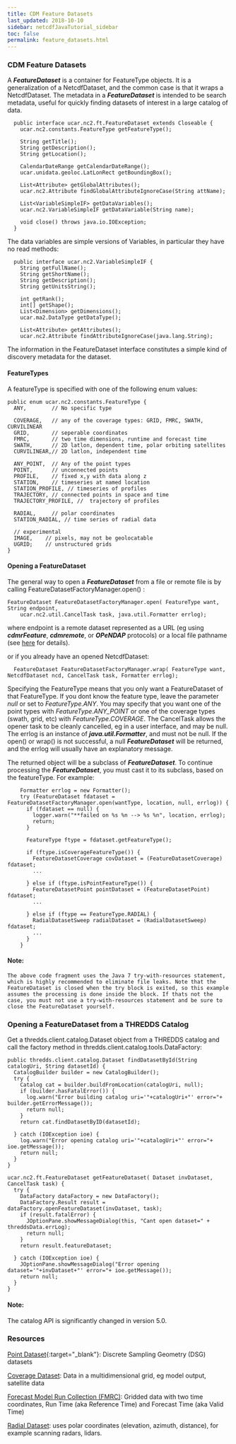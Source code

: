 ```yaml
---
title: CDM Feature Datasets
last_updated: 2018-10-10
sidebar: netcdfJavaTutorial_sidebar
toc: false
permalink: feature_datasets.html
---
```

### CDM Feature Datasets

A <b>_FeatureDataset_</b> is a container for FeatureType objects. It is a generalization of a NetcdfDataset, and the common case is that it wraps a NetcdfDataset. The metadata in a <b>_FeatureDataset_</b> is intended to be search metadata, useful for quickly finding datasets of interest in a large catalog of data.

~~~
  public interface ucar.nc2.ft.FeatureDataset extends Closeable {
    ucar.nc2.constants.FeatureType getFeatureType();

    String getTitle();
    String getDescription();
    String getLocation();

    CalendarDateRange getCalendarDateRange();
    ucar.unidata.geoloc.LatLonRect getBoundingBox();

    List<Attribute> getGlobalAttributes();
    ucar.nc2.Attribute findGlobalAttributeIgnoreCase(String attName);

    List<VariableSimpleIF> getDataVariables();
    ucar.nc2.VariableSimpleIF getDataVariable(String name);

    void close() throws java.io.IOException;
  }
~~~

The data variables are simple versions of Variables, in particular they have no read methods:

~~~
  public interface ucar.nc2.VariableSimpleIF {
    String getFullName();
    String getShortName();
    String getDescription();
    String getUnitsString();

    int getRank();
    int[] getShape();
    List<Dimension> getDimensions();
    ucar.ma2.DataType getDataType();

    List<Attribute> getAttributes();
    ucar.nc2.Attribute findAttributeIgnoreCase(java.lang.String);
~~~

The information in the FeatureDataset interface constitutes a simple kind of discovery metadata for the dataset.


#### FeatureTypes

A featureType is specified with one of the following enum values:

~~~
public enum ucar.nc2.constants.FeatureType {
  ANY,        // No specific type

  COVERAGE,   // any of the coverage types: GRID, FMRC, SWATH, CURVILINEAR
  GRID,       // seperable coordinates
  FMRC,       // two time dimensions, runtime and forecast time
  SWATH,      // 2D latlon, dependent time, polar orbiting satellites
  CURVILINEAR,// 2D latlon, independent time

  ANY_POINT,  // Any of the point types
  POINT,      // unconnected points
  PROFILE,    // fixed x,y with data along z
  STATION,    // timeseries at named location
  STATION_PROFILE, // timeseries of profiles
  TRAJECTORY, // connected points in space and time
  TRAJECTORY_PROFILE, //  trajectory of profiles

  RADIAL,     // polar coordinates
  STATION_RADIAL, // time series of radial data

  // experimental
  IMAGE,    // pixels, may not be geolocatable
  UGRID;    // unstructured grids
}
~~~

#### Opening a FeatureDataset

The general way to open a <b>_FeatureDataset_</b> from a file or remote file is by calling FeatureDatasetFactoryManager.open() :

~~~
FeatureDataset FeatureDatasetFactoryManager.open( FeatureType want, String endpoint,
    ucar.nc2.util.CancelTask task, java.util.Formatter errlog);
~~~

where endpoint is a remote dataset represented as a URL (eg using <b>_cdmrFeature_</b>, <b>_cdmremote_</b>, or <b>_OPeNDAP_</b> protocols) or a local file pathname (see [here](dataset_urls.html) for details).

or if you already have an opened NetcdfDataset:

~~~
  FeatureDataset FeatureDatasetFactoryManager.wrap( FeatureType want, NetcdfDataset ncd, CancelTask task, Formatter errlog);
~~~

Specifying the FeatureType means that you only want a FeatureDataset of that FeatureType. If you dont know the feature type, leave the parameter _null_ or set to _FeatureType.ANY_. You may specify that you want one of the point types with _FeatureType.ANY_POINT_ or one of the coverage types (swath, grid, etc) with _FeatureType.COVERAGE_. The CancelTask allows the opener task to be cleanly cancelled, eg in a user interface, and may be null. The errlog is an instance of <b>_java.util.Formatter_</b>, and must not be null. If the open() or wrap() is not successful, a null <b>_FeatureDataset_</b> will be returned, and the errlog will usually have an explanatory message.

The returned object will be a subclass of <b>_FeatureDataset_</b>. To continue processing the <b>_FeatureDataset_</b>, you must cast it to its subclass, based on the featureType. For example:

~~~
    Formatter errlog = new Formatter();
    try (FeatureDataset fdataset = FeatureDatasetFactoryManager.open(wantType, location, null, errlog)) {
      if (fdataset == null) {
        logger.warn("**failed on %s %n --> %s %n", location, errlog);
        return;
      }

      FeatureType ftype = fdataset.getFeatureType();

      if (ftype.isCoverageFeatureType()) {
        FeatureDatasetCoverage covDataset = (FeatureDatasetCoverage) fdataset;
        ...

      } else if (ftype.isPointFeatureType()) {
        FeatureDatasetPoint pointDataset = (FeatureDatasetPoint) fdataset;
        ...

      } else if (ftype == FeatureType.RADIAL) {
        RadialDatasetSweep radialDataset = (RadialDatasetSweep) fdataset;
        ...
      }
    }
~~~

#### Note:
~~~
The above code fragment uses the Java 7 try-with-resources statement, which is highly recommended to eliminate file leaks. Note that the FeatureDataset is closed when the try block is exited, so this example assumes the processing is done inside the block. If thats not the case, you must not use a try-with-resources statement and be sure to close the FeatureDataset yourself.
~~~

### Opening a FeatureDataset from a THREDDS Catalog
Get a thredds.client.catalog.Dataset object from a THREDDS catalog and call the factory method in thredds.client.catalog.tools.DataFactory:

~~~
public thredds.client.catalog.Dataset findDatasetById(String catalogUri, String datasetId) {
  CatalogBuilder builder = new CatalogBuilder();
  try {
    Catalog cat = builder.buildFromLocation(catalogUri, null);
    if (builder.hasFatalError()) {
      log.warn("Error building catalog uri='"+catalogUri+"' error="+ builder.getErrorMessage());
      return null;
    }
    return cat.findDatasetByID(datasetId);

  } catch (IOException ioe) {
    log.warn("Error opening catalog uri='"+catalogUri+"' error="+ ioe.getMessage());
    return null;
  }
}

ucar.nc2.ft.FeatureDataset getFeatureDataset( Dataset invDataset, CancelTask task) {
  try {
    DataFactory dataFactory = new DataFactory();
    DataFactory.Result result = dataFactory.openFeatureDataset(invDataset, task);
    if (result.fatalError) {
      JOptionPane.showMessageDialog(this, "Cant open dataset=" + threddsData.errLog);
      return null;
    }
    return result.featureDataset;

  } catch (IOException ioe) {
    JOptionPane.showMessageDialog("Error opening dataset='"+invDataset+"' error="+ ioe.getMessage());
    return null;
  }
}
~~~

#### Note:

The catalog API is significantly changed in version 5.0.

### Resources
[Point Dataset](pointfeature_ref.html){:target="_blank"}: Discrete Sampling Geometry (DSG) datasets 

[Coverage Dataset](coverages.html): Data in a multidimensional grid, eg model output, satellite data

[Forecast Model Run Collection (FMRC)](runtime_loading.html): Gridded data with two time coordinates, Run Time (aka Reference Time) and Forecast Time (aka Valid Time)

[Radial Dataset](radial_datasets.html): uses polar coordinates (elevation, azimuth, distance), for example scanning radars, lidars.




